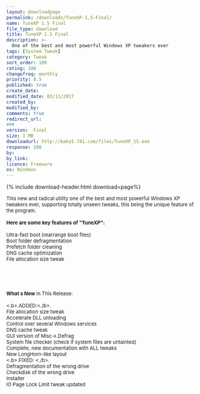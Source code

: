 ```yaml
---
layout: downloadpage
permalink: /downloads/TuneXP-1,5-Final/
name: TuneXP 1.5 Final
file_type: download
title: TuneXP 1.5 Final
description: >-
  One of the best and most powerful Windows XP tweakers ever
tags: [System Tweak]
category: Tweak
sort_order: 100
rating: 100
changefreq: monthly
priority: 0.5
published: true
create_date: 
modified_date: 03/11/2017
created_by: 
modified_by: 
comments: true
redirect_url: 
### 
version:  Final
size: 1 MB
downloadurl: http://baby5.741.com/files/TuneXP_15.exe
response: 200
by: 
by_link: 
licence: Freeware
os: Windows
---
```


{% include download-header.html download=page%}

<p style="fix-download-text !important">
<p><font size="2"><p>This new and radical utility one of the best and most powerful Windows XP tweakers ever, supporting totally unseen tweaks, this being the unique feature of the program.<br />
<br />
<span><strong>Here are some key features of "TuneXP":</strong></span><br />
<br />
Ultra-fast boot (rearrange boot files)<br />
Boot folder defragmentation<br />
Prefetch folder cleaning <br />
DNS cache optimization<br />
File allocation size tweak</p>
<!-- google_ad_section_end -->
<p>&#160;</p>
<div class="celltext_big"><br />
<br />
<strong>What s New</strong> in This Release:<br />
<br />
&lt;.b&gt;.ADDED:&lt;./b&gt;. <br />
File allocation size tweak <br />
Accelerate DLL unloading <br />
Control over several Windows services <br />
DNS cache tweak <br />
GUI version of Misc-&gt;.Defrag <br />
System file checker (check if system files are untainted) <br />
Complete, new documentation with ALL tweaks <br />
New LongHorn-like layout <br />
&lt;.b&gt;.FIXED: &lt;./b&gt;.<br />
Defragmentation of the wrong drive <br />
Checkdisk of the wrong drive <br />
Installer <br />
IO Page Lock Limit tweak updated</div></p></p>
